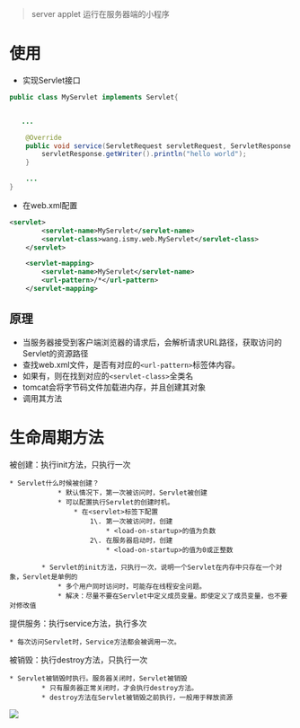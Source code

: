 > server applet 运行在服务器端的小程序

# 使用

- 实现Servlet接口

```java
public class MyServlet implements Servlet{


   ...

    @Override
    public void service(ServletRequest servletRequest, ServletResponse servletResponse) throws ServletException, IOException {
        servletResponse.getWriter().println("hello world");
    }

    ...
}
```

- 在web.xml配置

```xml
<servlet>
        <servlet-name>MyServlet</servlet-name>
        <servlet-class>wang.ismy.web.MyServlet</servlet-class>
    </servlet>

    <servlet-mapping>
        <servlet-name>MyServlet</servlet-name>
        <url-pattern>/*</url-pattern>
    </servlet-mapping>
```

## 原理

- 当服务器接受到客户端浏览器的请求后，会解析请求URL路径，获取访问的Servlet的资源路径
- 查找web.xml文件，是否有对应的`<url-pattern>`标签体内容。
- 如果有，则在找到对应的`<servlet-class>`全类名
- tomcat会将字节码文件加载进内存，并且创建其对象
- 调用其方法

# 生命周期方法

被创建：执行init方法，只执行一次

```
* Servlet什么时候被创建？
            * 默认情况下，第一次被访问时，Servlet被创建
            * 可以配置执行Servlet的创建时机。
                * 在<servlet>标签下配置
                    1\. 第一次被访问时，创建
                        * <load-on-startup>的值为负数
                    2\. 在服务器启动时，创建
                        * <load-on-startup>的值为0或正整数

        * Servlet的init方法，只执行一次，说明一个Servlet在内存中只存在一个对象，Servlet是单例的
            * 多个用户同时访问时，可能存在线程安全问题。
            * 解决：尽量不要在Servlet中定义成员变量。即使定义了成员变量，也不要对修改值
```

提供服务：执行service方法，执行多次

```
* 每次访问Servlet时，Service方法都会被调用一次。
```

被销毁：执行destroy方法，只执行一次

```
* Servlet被销毁时执行。服务器关闭时，Servlet被销毁
        * 只有服务器正常关闭时，才会执行destroy方法。
        * destroy方法在Servlet被销毁之前执行，一般用于释放资源
```

![](http://static.oschina.net/uploads/space/2015/0403/112707_yOnu_120166.jpg)

